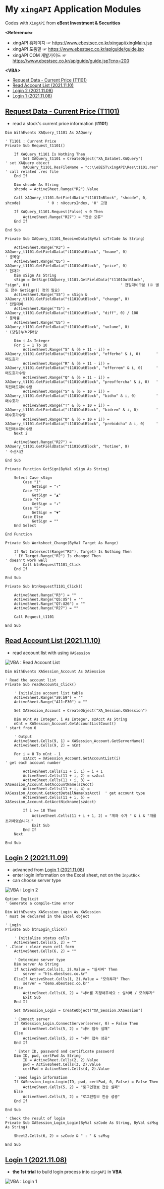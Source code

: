 # My `xingAPI` Application Modules

Codes with `XingAPI` from **eBest Investment & Securities**


**\<Reference>**  
- xingAPI 홈페이지 ☞ https://www.ebestsec.co.kr/xingapi/xingMain.jsp  
- xingAPI 도움말 ☞ https://www.ebestsec.co.kr/apiguide/guide.jsp  
- xingAPI COM 개발가이드 ☞ https://www.ebestsec.co.kr/apiguide/guide.jsp?cno=200

**\<VBA>**  
- [Request Data - Current Price (T1101)]()
- [Read Account List (2021.11.10)](/XingAPI#read-account-list-20211110)
- [Login 2 (2021.11.09)](/XingAPI#login-2-20211109)
- [Login 1 (2021.11.08)](/XingAPI#login-1-20211108)


## [Request Data - Current Price (T1101)]()

- read a stock's current price information (**t1101**)

```vba
Dim WithEvents XAQuery_t1101 As XAQuery
```
```vba
' T1101 : Current Price
Private Sub Request_t1101()

    If XAQuery_t1101 Is Nothing Then
        Set XAQuery_t1101 = CreateObject("XA_DataSet.XAQuery")                      ' set XAQuery object
        XAQuery_t1101.ResFileName = "c:\\eBEST\xingAPI\Res\t1101.res"               ' call related .res file
    End If

    Dim shcode As String
    shcode = ActiveSheet.Range("R2").Value

    Call XAQuery_t1101.SetFieldData("t1101InBlock", "shcode", 0, shcode)            ' 0 : nOccursIndex, '0' 고정

    If XAQuery_t1101.Request(False) < 0 Then
        ActiveSheet.Range("R27") = "전송 오류"
    End If

End Sub
```
```vba
Private Sub XAQuery_t1101_ReceiveData(ByVal szTrCode As String)

    ActiveSheet.Range("R3") = XAQuery_t1101.GetFieldData("t1101OutBlock", "hname", 0)                               ' 종목명
    ActiveSheet.Range("Q5") = XAQuery_t1101.GetFieldData("t1101OutBlock", "price", 0)                               ' 현재가
    Dim sSign As String
    sSign = GetSign(XAQuery_t1101.GetFieldData("t1101OutBlock", "sign", 0))                                         ' 전일대비구분 (※ 별도 함수 GetSign() 정의 필요)
    ActiveSheet.Range("S5") = sSign & XAQuery_t1101.GetFieldData("t1101OutBlock", "change", 0)                      ' 전일대비
    ActiveSheet.Range("T5") = XAQuery_t1101.GetFieldData("t1101OutBlock", "diff", 0) / 100                          ' 등락률
    ActiveSheet.Range("U5") = XAQuery_t1101.GetFieldData("t1101OutBlock", "volume", 0)                              ' (당일)누적거래량

    Dim i As Integer
    For i = 1 To 10
        ActiveSheet.Range("S" & (6 + 11 - i)) = XAQuery_t1101.GetFieldData("t1101OutBlock", "offerho" & i, 0)       ' 매도호가
        ActiveSheet.Range("R" & (6 + 11 - i)) = XAQuery_t1101.GetFieldData("t1101OutBlock", "offerrem" & i, 0)      ' 매도호가수량
        ActiveSheet.Range("Q" & (6 + 11 - i)) = XAQuery_t1101.GetFieldData("t1101OutBlock", "preoffercha" & i, 0)   ' 직전매도대비수량
        ActiveSheet.Range("S" & (6 + 10 + i)) = XAQuery_t1101.GetFieldData("t1101OutBlock", "bidho" & i, 0)         ' 매수호가
        ActiveSheet.Range("T" & (6 + 10 + i)) = XAQuery_t1101.GetFieldData("t1101OutBlock", "bidrem" & i, 0)        ' 매수호가수량
        ActiveSheet.Range("U" & (6 + 10 + i)) = XAQuery_t1101.GetFieldData("t1101OutBlock", "prebidcha" & i, 0)     ' 직전매수대비수량
    Next i

    ActiveSheet.Range("R27") = XAQuery_t1101.GetFieldData("t1101OutBlock", "hotime", 0)                             ' 수신시간

End Sub
```
```vba
Private Function GetSign(ByVal sSign As String)

    Select Case sSign
        Case "1"
            GetSign = "↑"
        Case "2"
            GetSign = "▲"
        Case "4"
            GetSign = "↓"
        Case "5"
            GetSign = "▼"
        Case Else
            GetSign = ""
    End Select

End Function
```
```vba
Private Sub Worksheet_Change(ByVal Target As Range)

    If Not Intersect(Range("R2"), Target) Is Nothing Then
    ' If Target.Range("R2") Is changed Then                                                 ' doesn't work well
        Call btnRequestT1101_Click
    End If

End Sub
```
```vba
Private Sub btnRequestT1101_Click()

    ActiveSheet.Range("R3") = ""
    ActiveSheet.Range("Q5:U5") = ""
    ActiveSheet.Range("Q7:U26") = ""
    ActiveSheet.Range("R27") = ""

    Call Request_t1101

End Sub
```


## [Read Account List (2021.11.10)](/XingAPI#my-xingapi-application-modules)

- read account list with using `XASession`

![VBA : Read Account List](Images/XingAPI_VBA_Account.gif)

```vba
Dim WithEvents XASession_Account As XASession
```

```vba
' Read the account list
Private Sub readAccounts_Click()

    ' Initialize account list table
    ActiveSheet.Range("a9:b9") = ""
    ActiveSheet.Range("A11:E30") = ""

    Set XASession_Account = CreateObject("XA_Session.XASession")

    Dim nCnt As Integer, i As Integer, szAcct As String
    nCnt = XASession_Account.GetAccountListCount()                                  ' start from 0

    ' Output
    ActiveSheet.Cells(9, 1) = XASession_Account.GetServerName()
    ActiveSheet.Cells(9, 2) = nCnt
    
    For i = 0 To nCnt - 1
        szAcct = XASession_Account.GetAccountList(i)                                ' get each account number

        ActiveSheet.Cells(11 + i, 1) = i + 1
        ActiveSheet.Cells(11 + i, 2) = szAcct
        ActiveSheet.Cells(11 + i, 3) = XASession_Account.GetAccountName(szAcct)
        ActiveSheet.Cells(11 + i, 4) = XASession_Account.GetAcctDetailName(szAcct)  ' get account type
        ActiveSheet.Cells(11 + i, 5) = XASession_Account.GetAcctNickname(szAcct)

        If i >= 10 Then
            ActiveSheet.Cells(11 + i + 1, 2) = "계좌 수가 " & i & "개를 초과하였습니다."
            Exit Sub
        End If
    Next

End Sub
```


## [Login 2 (2021.11.09)](/XingAPI#my-xingapi-application-modules)

- advanced from [Login 1 (2021.11.08)](/XingAPI#login-1-20211108)
- enter login information on the Excel sheet, not on the `InputBox`
- can choose server type

![VBA : Login 2](Images/XingAPI_VBA_Login_2.gif)

```vba
Option Explicit                                                             ' Generate a compile-time error
```

```vba
Dim WithEvents XASession_Login As XASession                                 ' must be declared in the Excel object
```

```vba
' Login
Private Sub btnLogin_Click()

    ' Initialize status cells
    ActiveSheet.Cells(5, 2) = ""                                            ' .Clear : clear even cell form
    ActiveSheet.Cells(6, 2) = ""

    ' Determine server type
    Dim server As String
    If ActiveSheet.Cells(1, 2).Value = "실서버" Then
        server = "hts.ebestsec.co.kr"
    ElseIf ActiveSheet.Cells(1, 2).Value = "모의투자" Then
        server = "demo.ebestsec.co.kr"
    Else
        ActiveSheet.Cells(6, 2) = "서버를 지정해주세요 : 실서버 / 모의투자"
        Exit Sub
    End If

    Set XASession_Login = CreateObject("XA_Session.XASession")

    ' Connect server
    If XASession_Login.ConnectServer(server, 0) = False Then
        ActiveSheet.Cells(5, 2) = "서버 접속 실패"
    Else
        ActiveSheet.Cells(5, 2) = "서버 접속 성공"
    End If

    ' Enter ID, password and certificate password
    Dim ID, pwd, certPwd As String
        ID = ActiveSheet.Cells(2, 2).Value
        pwd = ActiveSheet.Cells(3, 2).Value
        certPwd = ActiveSheet.Cells(4, 2).Value

    ' Send login information
    If XASession_Login.Login(ID, pwd, certPwd, 0, False) = False Then
        ActiveSheet.Cells(5, 2) = "로그인정보 전송 실패"
    Else
        ActiveSheet.Cells(5, 2) = "로그인정보 전송 성공"
    End If

End Sub
```

```vba
' Check the result of login
Private Sub XASession_Login_Login(ByVal szCode As String, ByVal szMsg As String)

    Sheet2.Cells(6, 2) = szCode & " : " & szMsg

End Sub
```


## [Login 1 (2021.11.08)](/XingAPI#my-xingapi-application-modules)

- **the 1st trial** to build login process into `xingAPI` in **VBA**

![VBA : Login 1](Images/XingAPI_VBA_Login_1.gif)